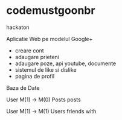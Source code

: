 codemustgoonbr
==============

hackaton

Aplicatie Web pe modelul Google+

- creare cont
- adaugare prieteni
- adaugare poze, api youtube, documente
- sistemul de like si dislike
- pagina de profil


Baza de Date

User M(1) ->  M(0) Posts
        posts
        
        
User M(1) ->  M(1) Users
      friends with
